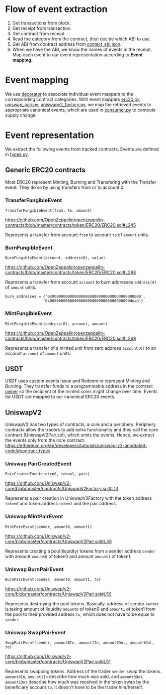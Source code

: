 # Flow of event extraction

1. Get transactions from block.
2. Get receipt from transaction.
3. Get contract from receipt.
4. Read the category from the contract, then decide which ABI to use.
5. Get ABI from contract address from [contact_abi.json](../../../etc/contract_abi.json).
6. When we have the ABI, we know the names of events in the receipt. Map each event to our event representation according 
to **Event mapping**.

# Event mapping
We use [decorator](decorator.py) to associate individual event mappers to the corresponding contract categories. With 
event mappers [erc20.py](erc20.py), [uniswap_pair.py](uniswap_pair.py]), [uniswapv2_factory.py](uniswapv2_factory.py),
we map the retrieved events to appropriate canonical events, which are used in [consumer.py](../../consumer.py) to compute supply change.


# Event representation
We extract the following events from tracked contracts. Events are defined in [types.py](types.py).


## Generic ERC20 contracts
Most ERC20 represent Minting, Burning and Transfering with the Transfer event.
They do so by using transfers from or to account 0.

### TransferFungibleEvent 
````
TransferFungibleEvent(from, to, amount)
````
https://github.com/OpenZeppelin/openzeppelin-contracts/blob/master/contracts/token/ERC20/ERC20.sol#L245

Represents a transfer from account `from` to account `to` of `amount` units.

### BurnFungibleEvent
````
BurnFungibleEvent(account, address(0), value)
````

https://github.com/OpenZeppelin/openzeppelin-contracts/blob/master/contracts/token/ERC20/ERC20.sol#L298

Represents a transfer from account `account` to burn addresses `address(0)` of `amount` units.

    burn_addresses = {'0x0000000000000000000000000000000000000000',
                     '0x000000000000000000000000000000000000dead'}

### MintFungibleEvent
````
MintFungibleEvent(address(0), account, amount)
````
https://github.com/OpenZeppelin/openzeppelin-contracts/blob/master/contracts/token/ERC20/ERC20.sol#L269

Represents a transfer of a minted unit from zero address `account(0)` to an account `account` of `amount` units.

## USDT
USDT uses custom events Issue and Redeem to represent Minting and Burning.
They transfer funds to a programmable address in the contract [owner](https://etherscan.io/address/0xdac17f958d2ee523a2206206994597c13d831ec7#code#L275)
so the recipient of the minted coins might change over time. Events for USDT are mapped to our canonical ERC20 events.

## UniswapV2
UniswapV2 has two types of contracts, a core and a periphery. Periphery contracts allow the traders to add extra 
functionality and they call the core contract (UniswapV2Pair.sol), which emits the events. Hence, we extract the events 
only from the core contract. https://ethereum.org/en/developers/tutorials/uniswap-v2-annotated-code/#contract-types

### Uniswap PairCreatedEvent
````
PairCreatedEvent(token0, token1, pair)
````
https://github.com/Uniswap/v2-core/blob/master/contracts/UniswapV2Factory.sol#L13

Represents a pair creation in UniswapV2Factory with the token address `token0` and token address `token1` and the 
pair address. 

### Uniswap MintPairEvent
````
MintPairEvent(sender, amount0, amount1)
````
https://github.com/Uniswap/v2-core/blob/master/contracts/UniswapV2Pair.sol#L49

Represents creating a pool(liquidty) tokens from a sender address `sender` with amount `amount0` of token0 and amount
`amount1` of token1.

### Uniswap BurnPairEvent
````
BurnPairEvent(sender, amount0, amount1, to)
````
https://github.com/Uniswap/v2-core/blob/master/contracts/UniswapV2Pair.sol#L50

Represents destroying the pool tokens. Basically, address of sender `sender` is taking amount of liquidity `amount0` 
of token0 and `amount1` of token1 from the pool to their provided address `to`, which does not have to be equal to `sender`.

### Uniswap SwapPairEvent
````
SwapPairEvent(sender, amount0In, amount1In, amount0Out, amount1Out, to)
````
https://github.com/Uniswap/v2-core/blob/master/contracts/UniswapV2Pair.sol#L51

Represents swapping tokens. Address of the trader `sender` swap the tokens. `amount0In`, `amount1In` describe how much 
was sold, and `amount0Out`, `amount1Out` describe how much was received in the token swap by the beneficiary account `to`. 
It doesn't have to be the trader him/herself.  
